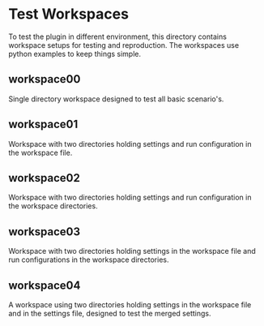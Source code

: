 # Test Workspaces

To test the plugin in different environment, this directory contains workspace setups for testing and reproduction. The workspaces use python examples to keep things simple.

## workspace00

Single directory workspace designed to test all basic scenario's.

## workspace01

Workspace with two directories holding settings and run configuration in the workspace file.

## workspace02

Workspace with two directories holding settings and run configuration in the workspace directories.

## workspace03

Workspace with two directories holding settings in the workspace file and run configurations in the workspace directories.

## workspace04

A workspace using two directories holding settings in the workspace file and in the settings file, designed to test the merged settings.
